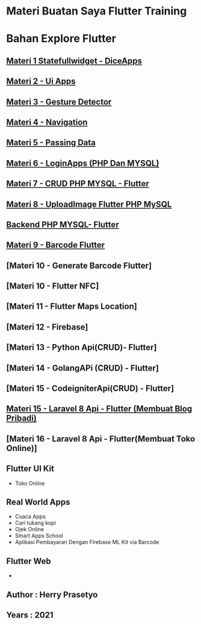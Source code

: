 # Materi Buatan Saya Flutter Training
# Bahan Explore Flutter

## [Materi 1 Statefullwidget - DiceApps](https://github.com/herry88/flutterwebhozz_3/tree/master/diceapps) 

## [Materi 2 - Ui Apps](https://github.com/herry88/flutterwebhozz_3/tree/master/uiexplore)

## [Materi 3 - Gesture Detector](https://github.com/herry88/flutterwebhozz_3/tree/master/gesturedetector)

## [Materi 4 - Navigation](https://github.com/herry88/flutterwebhozz_3/tree/master/navigation)

## [Materi 5 - Passing Data](https://github.com/herry88/flutterwebhozz_3/tree/master/passingdata)

## [Materi 6 - LoginApps (PHP Dan MYSQL)](https://github.com/herry88/flutterwebhozz_3/tree/master/loginapps)

## [Materi 7 - CRUD PHP MYSQL - Flutter](https://github.com/herry88/flutterwebhozz_3/tree/master/loginapps/lib)

## [Materi 8 - UploadImage Flutter PHP MySQL](https://github.com/herry88/flutterwebhozz_3/tree/master/upload_images)

## [Backend PHP MYSQL- Flutter](https://github.com/herry88/flutterwebhozz_3/tree/master/flutterbackend)

## [Materi 9 - Barcode Flutter](https://github.com/herry88/myflutterexcersice/tree/master/qrcodeflutter)
## [Materi 10 - Generate Barcode Flutter]
## [Materi 10 - Flutter NFC]
## [Materi 11 - Flutter Maps Location]
## [Materi 12 - Firebase]
 
## [Materi 13 - Python Api(CRUD)- Flutter]
## [Materi 14 - GolangAPi (CRUD) - Flutter]
## [Materi 15 - CodeigniterApi(CRUD) -  Flutter]

## [Materi 15 - Laravel 8 Api -  Flutter (Membuat Blog Pribadi)](https://www.youtube.com/playlist?list=PL_zC61IAii7AX9ppcAkbqHp6rXXLWorlx)
## [Materi 16 - Laravel 8 Api - Flutter(Membuat Toko Online)]

## Flutter UI Kit
- Toko Online 

## Real World Apps
- Cuaca Apps
- Cari tukang kopi 
- Ojek Online 
- Smart Apps School
- Aplikasi Pembayaran Dengan Firebase ML Kit via Barcode

## Flutter Web 
- 

## Author : Herry Prasetyo 
## Years : 2021 
